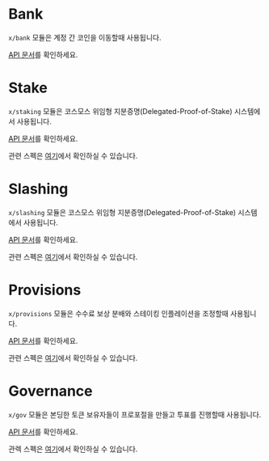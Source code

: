 # Bank

`x/bank` 모듈은 계정 간 코인을 이동할때 사용됩니다.

[API 문서](https://godoc.org/github.com/osiz-blockchainapp/pound-sdk/x/bank)를 확인하세요.

# Stake

`x/staking` 모듈은 코스모스 위임형 지분증명(Delegated-Proof-of-Stake) 시스템에서 사용됩니다.

[API 문서](https://godoc.org/github.com/osiz-blockchainapp/pound-sdk/x/staking)를 확인하세요.

관련 스펙은 [여기](https://github.com/osiz-blockchainapp/pound-sdk/tree/master/docs/spec/staking)에서 확인하실 수 있습니다.


# Slashing

`x/slashing` 모듈은 코스모스 위임형 지분증명(Delegated-Proof-of-Stake) 시스템에서 사용됩니다.

[API 문서](https://godoc.org/github.com/osiz-blockchainapp/pound-sdk/x/slashing)를 확인하세요.

관련 스펙은 [여기](https://github.com/osiz-blockchainapp/pound-sdk/tree/master/docs/spec/slashing)에서 확인하실 수 있습니다.

# Provisions

`x/provisions` 모듈은 수수료 보상 분배와 스테이킹 인플레이션을 조정할때 사용됩니다.

[API 문서](https://godoc.org/github.com/osiz-blockchainapp/pound-sdk/x/distribution)를 확인하세요.

관련 스펙은 [여기](https://github.com/osiz-blockchainapp/pound-sdk/tree/master/docs/spec/distribution)에서 확인하실 수 있습니다.

# Governance

`x/gov` 모듈은 본딩한 토큰 보유자들이 프로포절을 만들고 투표를 진행할때 사용됩니다.

[API 문서](https://godoc.org/github.com/osiz-blockchainapp/pound-sdk/x/gov)를 확인하세요.

관렉 스펙은 [여기](https://github.com/osiz-blockchainapp/pound-sdk/tree/master/docs/spec/governance)에서 확인하실 수 있습니다.
